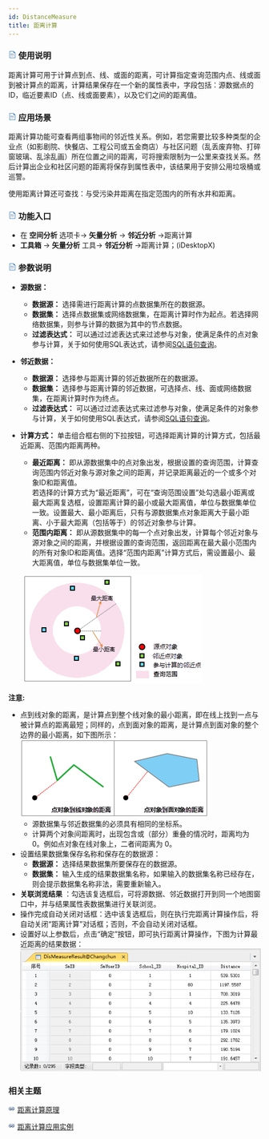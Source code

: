 ```yaml
---
id: DistanceMeasure
title: 距离计算
---
```

### ![](../../../img/read.gif) 使用说明

距离计算可用于计算点到点、线、或面的距离，可计算指定查询范围内点、线或面到被计算点的距离，计算结果保存在一个新的属性表中，字段包括：源数据点的ID，临近要素ID（点、线或面要素），以及它们之间的距离值。

### ![](../../../img/read.gif) 应用场景

距离计算功能可查看两组事物间的邻近性关系。例如，若您需要比较多种类型的企业点（如影剧院、快餐店、工程公司或五金商店）与社区问题（乱丢废弃物、打碎窗玻璃、乱涂乱画）所在位置之间的距离，可将搜索限制为一公里来查找关系。然后计算出企业和社区问题的距离将保存到属性表中，该结果用于安排公用垃圾桶或巡警。

使用距离计算还可查找：与受污染井距离在指定范围内的所有水井和距离。

### ![](../../../img/read.gif) 功能入口

  * 在 **空间分析** 选项卡-> **矢量分析** -> **邻近分析** ->距离计算
  * **工具箱** -> **矢量分析** 工具-> **邻近分析** ->距离计算；(iDesktopX)

### ![](../../../img/read.gif) 参数说明

  * **源数据：**
    * **数据源：** 选择需进行距离计算的点数据集所在的数据源。
    * **数据集：** 选择点数据集或网络数据集，在距离计算时作为起点。若选择网络数据集，则参与计算的数据为其中的节点数据。
    * **过滤表达式：** 可以通过过滤表达式来过滤参与对象，使满足条件的点对象参与计算，关于如何使用SQL表达式，请参阅[SQL语句查询](../../../Query/SQLQueryDia)。
  * **邻近数据：**
    * **数据源：** 选择参与距离计算的邻近数据所在的数据源。
    * **数据集：** 选择参与距离计算的邻近数据，可选择点、线、面或网络数据集，在距离计算时作为终点。
    * **过滤表达式：** 可以通过过滤表达式来过滤参与对象，使满足条件的对象参与计算，关于如何使用SQL表达式，请参阅[SQL语句查询](../../../Query/SQLQueryDia)。
  * **计算方式：** 单击组合框右侧的下拉按钮，可选择距离计算的计算方式，包括最近距离、范围内距离两种。

    * **最近距离：** 即从源数据集中的点对象出发，根据设置的查询范围，计算查询范围内邻近对象与源对象之间的距离，并记录距离最近的一个或多个对象ID和距离值。<br/>若选择的计算方式为“最近距离”，可在“查询范围设置”处勾选最小距离或最大距离复选框，设置距离计算的最小或最大距离值，单位与数据集单位一致。设置最大、最小距离后，只有与源数据集点对象距离大于最小距离、小于最大距离（包括等于）的邻近对象参与计算。
    * **范围内距离：** 即从源数据集中的每一个点对象出发，计算每个邻近对象与源对象之间的距离，并根据设置的查询范围，返回距离在最大最小范围内的所有对象ID和距离值。选择“范围内距离”计算方式后，需设置最小、最大距离值，单位与数据集单位一致。 

　　![](img/Distance.png)  

  
**注意:**

* 点到线对象的距离，是计算点到整个线对象的最小距离，即在线上找到一点与被计算点的距离最短；同样的，点到面对象的距离，是计算点到面对象的整个边界的最小距离，如下图所示： <br/> 
  ![](img/DisMeasure.png)  
    * 源数据集与邻近数据集的必须具有相同的坐标系。
    * 计算两个对象间距离时，出现包含或（部分）重叠的情况时，距离均为 0。例如点对象在线对象上，二者间距离为 0。
* 设置结果数据集保存名称和保存在的数据源： 
    * **数据源：** 选择结果数据集所要保存在的数据源。
    * **数据集：** 输入生成的结果数据集名称，如果输入的数据集名称已经存在，则会提示数据集名称非法，需要重新输入。
* **关联浏览结果** ：勾选该复选框后，可将源数据、邻近数据打开到同一个地图窗口中，并与结果属性表数据集进行关联浏览。
* 操作完成自动关闭对话框：选中该复选框后，则在执行完距离计算操作后，将自动关闭“距离计算”对话框；否则，不会自动关闭对话框。
* 设置好以上参数后，点击“确定”按钮，即可执行距离计算操作，下图为计算最近距离的结果数据：
<br/>![](img/DisMeasureResult.png)  
  

###  相关主题

![](../../../img/smalltitle.png) [距离计算原理](DistanceMeasure_Theory)

![](../../../img/smalltitle.png) [距离计算应用实例](DistanceAnalyst_Example)